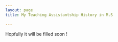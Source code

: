 ```yaml
---
layout: page
title: My Teaching Assistantship History in M.S

---
```

Hopfully it will be filled soon !
